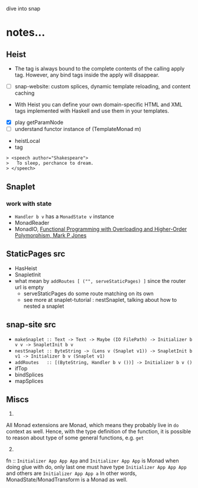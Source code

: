 dive into snap

# notes...

## Heist
  - The <content/> tag is always bound to the complete contents of the calling apply tag. 
    However, any bind tags inside the apply will disappear.
  - [ ] snap-website: custom splices, dynamic template reloading, and content caching
  - With Heist you can define your own domain-specific HTML and XML tags implemented 
    with Haskell and use them in your templates.
  - [X] play getParamNode
  - [ ] understand functor instance of (TemplateMonad m) 
  - heistLocal
  - <static> tag

~~~~~{.haskell}
> <speech author="Shakespeare">
>   To sleep, perchance to dream.
> </speech>
~~~~~

## Snaplet

### work with state
  - `Handler b v` has a `MonadState v` instance
  - MonadReader
  - MonadIO, [Functional Programming with Overloading and Higher-Order Polymorphism, Mark P Jones](http://web.cecs.pdx.edu/~mpj/pubs/springschool95.pdf) 


## StaticPages src
  - HasHeist
  - SnapletInit
  - what mean by `addRoutes [ ("", serveStaticPages) ]` since the router url is empty
    - serveStaticPages do some route matching on its own
    - see more at snaplet-tutorial : nestSnaplet, talking about how to nested a snaplet

## snap-site src 
  - `makeSnaplet :: Text -> Text -> Maybe (IO FilePath) -> Initializer b v v -> SnapletInit b v`
  - `nestSnaplet :: ByteString -> (Lens v (Snaplet v1)) -> SnapletInit b v1 -> Initializer b v (Snaplet v1)`
  - `addRoutes   :: [(ByteString, Handler b v ())] -> Initializer b v ()`
  - ifTop
  - bindSplices
  - mapSplices

## Miscs
1)
All Monad extensions are Monad, which means they probably live in `do` context as well.
Hence, with the type definition of the function, it is possible to reason about type of some general functions, e.g. `get`

2)
fn :: `Initializer App App App`
and  `Initializer App App` is Monad
when doing glue with do, only last one must have type `Initializer App App App` and others are `Initializer App App a`
In other words, MonadState/MonadTransform is a Monad as well.
